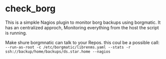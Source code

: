 # check_borg
This is a simpkle Nagios plugin to monitor borg backups using borgmatic. It has an centralized approch, Monitoring everything from the host the script is running. 

Make shure borgmnatic can talk to your Repos. this coul be a possible call: `--run-as-root -c /etc/borgmatic/librenms.yaml --stats -r ssh://backup/home/backups/ds.star.home --nagios`


